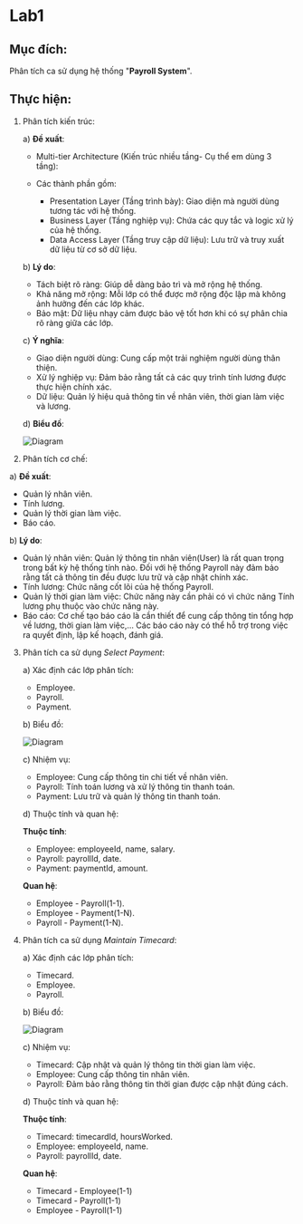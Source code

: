 # Lab1

## Mục đích: 
Phân tích ca sử dụng hệ thống "**Payroll System**".

## Thực hiện:
1) Phân tích kiến trúc:

   a) **Đề xuất**:
   
     - Multi-tier Architecture (Kiến trúc nhiều tầng- Cụ thể em dùng 3 tầng):
     
     - Các thành phần gồm:
       - Presentation Layer (Tầng trình bày): Giao diện mà người dùng tương tác với hệ thống.
       - Business Layer (Tầng nghiệp vụ): Chứa các quy tắc và logic xử lý của hệ thống.
       - Data Access Layer (Tầng truy cập dữ liệu): Lưu trữ và truy xuất dữ liệu từ cơ sở dữ liệu.
  
    b) **Lý do**:
      - Tách biệt rõ ràng: Giúp dễ dàng bảo trì và mở rộng hệ thống.
      - Khả năng mở rộng: Mỗi lớp có thể được mở rộng độc lập mà không ảnh hưởng đến các lớp khác.
      - Bảo mật: Dữ liệu nhạy cảm được bảo vệ tốt hơn khi có sự phân chia rõ ràng giữa các lớp.

    c) **Ý nghĩa**:
      - Giao diện người dùng: Cung cấp một trải nghiệm người dùng thân thiện.
      - Xử lý nghiệp vụ: Đảm bảo rằng tất cả các quy trình tính lương được thực hiện chính xác.
      - Dữ liệu: Quản lý hiệu quả thông tin về nhân viên, thời gian làm việc và lương.

    d) **Biểu đồ**:

   ![Diagram](https://www.planttext.com/api/plantuml/png/UhzxlqDnIM9HIMbk3bT1Od9sOdggWb90OcLHVawEGd1bSKbghf92DPS244G75AKMf-QL99PavkSf-2HMfXR5AjZOA6W4w2YxkJa2WQQ2dHr4gLDfSMPUQd6nWaz-UcOoic8d7ML7Hv1oX6ANn994P2Kk82KWHN0bkEtNrRN3OHi-Xu1r8LdBLSlba9gN0Wm400000F__0m00)
     
     
2) Phân tích cơ chế:

  a) **Đề xuất**:
  - Quản lý nhân viên.
  - Tính lương.
  - Quản lý thời gian làm việc.
  - Báo cáo.

  b)  **Lý do**:
  - Quản lý nhân viên: Quản lý thông tin nhân viên(User) là rất quan trọng trong bất kỳ hệ thống tính nào. Đối với hệ thống Payroll này đảm bảo rằng tất cả thông tin đều được lưu trữ và cập nhật chính xác.
  - Tính lương: Chức năng cốt lõi của hệ thống Payroll.
  - Quản lý thời gian làm việc: Chức năng này cần phải có vì chức năng Tính lương phụ thuộc vào chức năng này.
  - Báo cáo: Cơ chế tạo báo cáo là cần thiết để cung cấp thông tin tổng hợp về lương, thời gian làm việc,... Các báo cáo này có thể hỗ trợ trong việc ra quyết định, lập kế hoạch, đánh giá.

  3) Phân tích ca sử dụng *Select Payment*:

     a) Xác định các lớp phân tích:
     - Employee.
     - Payroll.
     - Payment.
      
      b) Biểu đồ:
     
     ![Diagram](https://www.planttext.com/api/plantuml/png/R90n3i8m34NtdC8Z3Br01jG1TXOEOAKMgkGanN66d8s18t454YaLL7InRF-d_sM_dwynAOfcpmQTHe5R8Z6jm722AnQ9p1Q47fcIrjbJqCFHTAL15xzmB4GMxgJhS2R5cLCbrmqCMqFD4hxKZryFiU2GNMPKsiIsRi-hIpkMbMq7MPZcj32MFtAaCDKFV0000F__0m00)

     c) Nhiệm vụ:
     - Employee: Cung cấp thông tin chi tiết về nhân viên.
     - Payroll: Tính toán lương và xử lý thông tin thanh toán.
     - Payment: Lưu trữ và quản lý thông tin thanh toán.

     d) Thuộc tính và quan hệ:
     
     **Thuộc tính**:
       - Employee: employeeId, name, salary.
       - Payroll: payrollId, date.
       - Payment: paymentId, amount.

     **Quan hệ**:
       - Employee - Payroll(1-1).
       - Employee - Payment(1-N).
       - Payroll - Payment(1-N).
       
  4) Phân tích ca sử dụng *Maintain Timecard*:

     a) Xác định các lớp phân tích:
     - Timecard.
     - Employee.
     - Payroll.
    
     b) Biểu đồ:
     
       ![Diagram](https://www.planttext.com/api/plantuml/png/N8-z3G8n34RxJE4IYbiW1Je9w2bW02inA5B-vFYAcus2aLY1HBe8GcDzd_NqBB-Vhxa8iYp1ApII66w5MBK1qm6kBf11jXgMR56ezzrUzTYmSyW-hKGQ7YIzd4ZG-LBHle5fK3B9ml6B_Helk7Bolj_TQeMszASoATuT1nINuc2gLFj5WtKbUroF8pXJjFNr3m000F__0m00)

     c) Nhiệm vụ:
       - Timecard: Cập nhật và quản lý thông tin thời gian làm việc.
       - Employee: Cung cấp thông tin nhân viên.
       - Payroll: Đảm bảo rằng thông tin thời gian được cập nhật đúng cách.

     d) Thuộc tính và quan hệ:
     
     **Thuộc tính**:
       - Timecard: timecardId, hoursWorked.
       - Employee: employeeId, name.
       - Payroll: payrollId, date.

     **Quan hệ**:
       - Timecard - Employee(1-1)
       - Timecard - Payroll(1-1)
       - Employee - Payroll(1-1)





    
